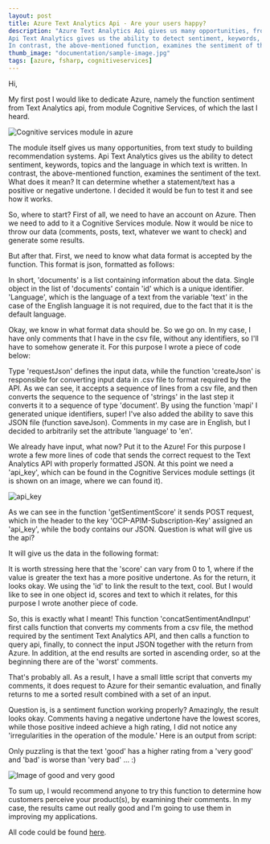 ```yaml
---
layout: post
title: Azure Text Analytics Api - Are your users happy?
description: "Azure Text Analytics Api gives us many opportunities, from text study to building recommendation systems.
Api Text Analytics gives us the ability to detect sentiment, keywords, topics and the language in which text is written.
In contrast, the above-mentioned function, examines the sentiment of the text. What does it mean? It can determine whether a statement/text has a positive or negative undertone. In this article I wanna show how to use that function"
thumb_image: "documentation/sample-image.jpg"
tags: [azure, fsharp, cognitiveservices]
---
```


Hi,

My first post I would like to dedicate Azure, namely the function sentiment from Text Analytics api, from module Cognitive Services, of which the last I heard.

![Cognitive services module in azure](https://mnie.github.com/img/AzureTextAnalyticSemantic/module.png)

The module itself gives us many opportunities, from text study to building recommendation systems.
Api Text Analytics gives us the ability to detect sentiment, keywords, topics and the language in which text is written.
In contrast, the above-mentioned function, examines the sentiment of the text. What does it mean? It can determine whether a statement/text has a positive or negative undertone.
I decided it would be fun to test it and see how it works.

So, where to start?
First of all, we need to have an account on Azure. Then we need to add to it a Cognitive Services module.
Now it would be nice to throw our data (comments, posts, text, whatever we want to check) and generate some results.

But after that. First, we need to know what data format is accepted by the function. This format is json, formatted as follows:

<script src="https://gist.github.com/MNie/a2a75632038748f9fc502b805f9706fd.js"></script>

In short, 'documents' is a list containing information about the data. Single object in the list of 'documents' contain 'id' which is a unique identifier.
'Language', which is the language of a text from the variable 'text' in the case of the English language it is not required, due to the fact that it is the default language.

Okay, we know in what format data should be. So we go on. In my case, I have only comments that I have in the csv file, without any identifiers, so I'll have to somehow generate it.
For this purpose I wrote a piece of code below:

<script src="https://gist.github.com/MNie/60c0ae7de329a09a342e780af11f3d56.js"></script>

Type 'requestJson' defines the input data, while the function 'createJson' is responsible for converting input data in .csv file to format required by the API.
As we can see, it accepts a sequence of lines from a csv file, and then converts the sequence to the sequence of 'strings' in the last step it converts it to a sequence of type 'document'.
By using the function 'mapi' I generated unique identifiers, super! I've also added the ability to save this JSON file (function saveJson).
Comments in my case are in English, but I decided to arbitrarily set the attribute 'language' to 'en'.

We already have input, what now? Put it to the Azure! For this purpose I wrote a few more lines of code that sends the correct request to the Text Analytics API with properly formatted JSON.
At this point we need a 'api_key', which can be found in the Cognitive Services module settings (it is shown on an image, where we can found it).

![api_key](https://mnie.github.com/img/AzureTextAnalyticSemantic/api_key.png)

<script src="https://gist.github.com/MNie/85aebd24f5e1d14c3a7c744e661995f8.js"></script>

As we can see in the function 'getSentimentScore' it sends POST request, which in the header to the key 'OCP-APIM-Subscription-Key' assigned an 'api_key', while the body contains our JSON.
Question is what will give us the api?

It will give us the data in the following format:

<script src="https://gist.github.com/MNie/29a7fd3bf84393304c53f3c176235db3.js"></script>

It is worth stressing here that the 'score' can vary from 0 to 1, where if the value is greater the text has a more positive undertone. As for the return, it looks okay.
We using the 'id' to link the result to the text, cool. But I would like to see in one object id, scores and text to which it relates, for this purpose I wrote another piece of code.

<script src="https://gist.github.com/MNie/98e33c95f331bd3807adf646fec81d67.js"></script>

So, this is exactly what I meant! This function 'concatSentimentAndInput' first calls function that converts my comments from a csv file, the method required by the sentiment Text Analytics API, and then calls a function to query api, finally, to connect the input JSON together with the return from Azure.
In addition, at the end results are sorted in ascending order, so at the beginning there are of the 'worst' comments.

That's probably all. As a result, I have a small little script that converts my comments, it does request to Azure for their semantic evaluation, and finally returns to me a sorted result combined with a set of an input.

Question is, is a sentiment function working properly? Amazingly, the result looks okay.
Comments having a negative undertone have the lowest scores, while those positive indeed achieve a high rating, I did not notice any 'irregularities in the operation of the module.'
Here is an output from script:

<script src="https://gist.github.com/MNie/9441041ee13b29b2f1b5a929475abf33.js"></script>

Only puzzling is that the text 'good' has a higher rating from a 'very good' and 'bad' is worse than 'very bad' ... :)

![Image of good and very good](https://mnie.github.com/img/AzureTextAnalyticSemantic/good.png)

To sum up, I would recommend anyone to try this function to determine how customers perceive your product(s), by examining their comments.
In my case, the results came out really good and I'm going to use them in improving my applications.

All code could be found [here](https://github.com/MNie/AzureTextAnalysis).